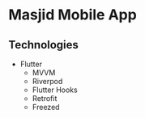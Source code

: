 # Masjid Mobile App

## Technologies

- Flutter
  - MVVM
  - Riverpod
  - Flutter Hooks
  - Retrofit
  - Freezed

